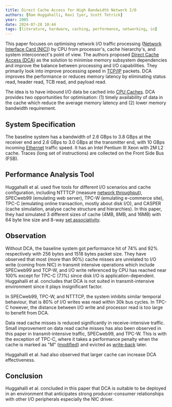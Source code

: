 ```yaml
---
title: Direct Cache Access for High Bandwidth Network I/O
authors: [Ram Huggahalli, Ravi Iyer, Scott Tetrick]
year: 2005
date: 2024-07-28 10:44
tags: [literature, hardware, caching, performance, networking, io]
---
```


This paper focuses on optimising network I/O traffic processing
([Network Interface Card (NIC)](../202210012104.md)) by CPU from processor's,
cache hierarchy's, and system interconnect's point of view. The authors proposed
[Direct Cache Access (DCA)](../202407272249.md) as the solution to minimise
memory subsystem dependencies and improve the balance between processing and I/O
capabilities. They primarily look into improve processing speed in
[TCP/IP](../202206151238.md) packets. DCA improves the performance or reduces
memory latency by eliminating status read, header read, TCB read, and payload
read.

The idea is to have inbound I/O data be cached into [CPU Caches](../202403191017.md).
DCA provides two opportunities for optimisation: (1) timely availability of data
in the cache which reduce the average memory latency and (2) lower memory
bandwidth requirement.

## System Specification

The baseline system has a bandwidth of 2.6 GBps to 3.8 GBps at the receiver end
and 2.6 GBps to 3.0 GBps at the transmitter end, with 10 GBps incoming
[Ethernet](../202207051550.md) traffic speed. It has an Intel Pentium III Xeon
with 2M L2 cache. Traces (long set of instructions) are collected on the Front
Side Bus (FSB).

## Performance Analysis Tool

Huggahalli et al. used five tools for different I/O scenarios and cache
configuration, including NTTTCP (measure [network
throughput](../202304111957.md)), SPECweb99 (emulating web server), TPC-W
(emulating e-commerce site), TPC-C (emulating online transaction, mostly about
disk I/O), and CASPER (cache simulation, analyse cache structure and
hierarchies). In this paper, they had simulated 3 different sizes of cache (4MB,
8MB, and 16MB) with 64 byte line size and 8-way [set
associativity](../202403202309.md).

## Observation

Without DCA, the baseline system got performance hit of 74% and 92% respectively
with 256 bytes and 1518 bytes packet size. They have observed that most (more
than 90%) cache misses are unrelated to I/O write (coming from NIC) in transmit
intensive operations which include SPECweb99 and TCP-W, and I/O write referenced
by CPU has reached near 100% except for TPC-C (7.1%) since disk I/O is
application-dependent. Huggahalli et al. concludes that DCA is not suited in
transmit-intensive environment since it plays insignificant factor.

In SPECweb99, TPC-W, and NTTTCP, the system inhibits similar temporal behaviour,
that is 80% of I/O writes was read within 30k bus cycles. In TPC-C however, the
distance between I/O write and processor read is too large to benefit from DCA.

Data read cache misses is reduced significantly in receive-intensive traffic.
Small improvement on data read cache misses has also been observed in this paper
in transmit-intensive traffic, SPECweb99, and TPC-W. This is with the exception
of TPC-C, where it takes a performance penalty when the cache is marked as "M"
([modified](../202403271116.md)) and evicted as [write-back](../202403271105.md)
later.

Huggahalli et al. had also observed that larger cache can increase DCA
effectiveness.

## Conclusion

Huggahalli et al. concluded in this paper that DCA is suitable to be deployed in
an environment that anticipates strong producer-consumer relationships with
other I/O peripherals especially the NIC driver.

